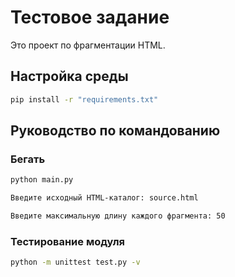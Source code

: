 # Тестовое задание
Это проект по фрагментации HTML.

## Настройка среды
```sh
pip install -r "requirements.txt"
```

## Руководство по командованию

### Бегать
```sh
python main.py
```
```sh
Введите исходный HTML-каталог: source.html
```
```sh
Введите максимальную длину каждого фрагмента: 50
```

### Тестирование модуля
```sh
python -m unittest test.py -v
```